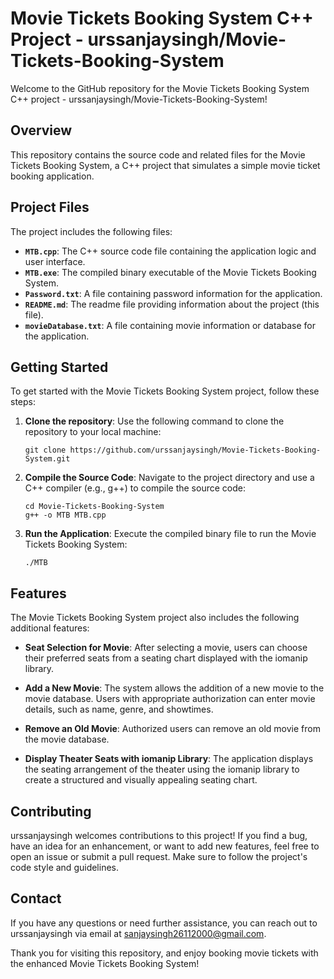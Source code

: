 # Movie Tickets Booking System C++ Project - urssanjaysingh/Movie-Tickets-Booking-System

Welcome to the GitHub repository for the Movie Tickets Booking System C++ project - urssanjaysingh/Movie-Tickets-Booking-System!

## Overview

This repository contains the source code and related files for the Movie Tickets Booking System, a C++ project that simulates a simple movie ticket booking application.

## Project Files

The project includes the following files:

- **`MTB.cpp`**: The C++ source code file containing the application logic and user interface.
- **`MTB.exe`**: The compiled binary executable of the Movie Tickets Booking System.
- **`Password.txt`**: A file containing password information for the application.
- **`README.md`**: The readme file providing information about the project (this file).
- **`movieDatabase.txt`**: A file containing movie information or database for the application.

## Getting Started

To get started with the Movie Tickets Booking System project, follow these steps:

1. **Clone the repository**: Use the following command to clone the repository to your local machine:

   ```
   git clone https://github.com/urssanjaysingh/Movie-Tickets-Booking-System.git
   ```

2. **Compile the Source Code**: Navigate to the project directory and use a C++ compiler (e.g., g++) to compile the source code:

   ```
   cd Movie-Tickets-Booking-System
   g++ -o MTB MTB.cpp
   ```

3. **Run the Application**: Execute the compiled binary file to run the Movie Tickets Booking System:

   ```
   ./MTB
   ```

## Features

The Movie Tickets Booking System project also includes the following additional features:

- **Seat Selection for Movie**: After selecting a movie, users can choose their preferred seats from a seating chart displayed with the iomanip library.

- **Add a New Movie**: The system allows the addition of a new movie to the movie database. Users with appropriate authorization can enter movie details, such as name, genre, and showtimes.

- **Remove an Old Movie**: Authorized users can remove an old movie from the movie database.

- **Display Theater Seats with iomanip Library**: The application displays the seating arrangement of the theater using the iomanip library to create a structured and visually appealing seating chart.

## Contributing

urssanjaysingh welcomes contributions to this project! If you find a bug, have an idea for an enhancement, or want to add new features, feel free to open an issue or submit a pull request. Make sure to follow the project's code style and guidelines.

## Contact

If you have any questions or need further assistance, you can reach out to urssanjaysingh via email at sanjaysingh26112000@gmail.com.

Thank you for visiting this repository, and enjoy booking movie tickets with the enhanced Movie Tickets Booking System!
  
